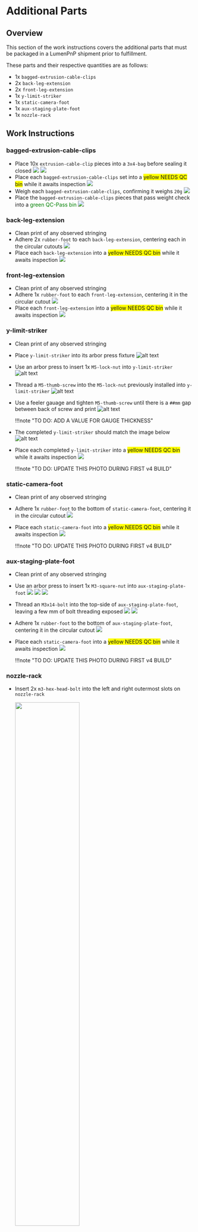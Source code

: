 # Additional Parts

## Overview

This section of the work instructions covers the additional parts that must be packaged in a LumenPnP shipment prior to fulfillment.

These parts and their respective quantities are as follows:

- 1x `bagged-extrusion-cable-clips`
- 2x `back-leg-extension`
- 2x `front-leg-extension`
- 1x `y-limit-striker`
- 1x `static-camera-foot`
- 1x `aux-staging-plate-foot`
- 1x `nozzle-rack`

## Work Instructions

### bagged-extrusion-cable-clips
- Place 10x `extrusion-cable-clip` pieces into a `3x4-bag` before sealing it closed
	![](img/IMG_3667.png)
	![](img/IMG_3666.png)
- Place each `bagged-extrusion-cable-clips` set into a <span style="background-color:yellow"> yellow NEEDS QC bin</span> while it awaits inspection
	![](img/IMG_6181.jpeg)
- Weigh each `bagged-extrusion-cable-clips`, confirming it weighs `20g`
	![](img/IMG_6182.jpeg)
- Place the `bagged-extrusion-cable-clips` pieces that pass weight check into a <span style="color:green"> green QC-Pass bin</span>
	![](img/IMG_6185.jpg)

### back-leg-extension
- Clean print of any observed stringing 
- Adhere 2x `rubber-foot` to each `back-leg-extension`, centering each in the circular cutouts
	![](img/back-leg-extension.jpg)
- Place each `back-leg-extension` into a <span style="background-color:yellow"> yellow NEEDS QC bin</span> while it awaits inspection
	![](img/IMG_6179.jpg)
	
### front-leg-extension
- Clean print of any observed stringing
- Adhere 1x `rubber-foot` to each `front-leg-extension`, centering it in the circular cutout
	![](img/front-leg-extension.png)
- Place each `front-leg-extension` into a <span style="background-color:yellow"> yellow NEEDS QC bin</span> while it awaits inspection
	![](img/IMG_6180.jpg)

### y-limit-striker
- Clean print of any observed stringing 
- Place `y-limit-striker` into its arbor press fixture
	![alt text](img/y-limit-striker-insert-into-jig.jpg)

- Use an arbor press to insert 1x `M5-lock-nut` into `y-limit-striker`
	![alt text](img/y-limit-striker-insert-hex-nut.jpg)

- Thread a `M5-thumb-screw` into the `M5-lock-nut` previously installed into `y-limit-striker`
	![alt text](img/y-limit-striker-bolt-thumb-screw.jpg)

- Use a feeler gauage and tighten `M5-thumb-screw` until there is a `##mm` gap between back of screw and print
	![alt text](img/y-limit-striker-shim.jpg)

	!!!note "TO DO: ADD A VALUE FOR GAUGE THICKNESS"

- The completed `y-limit-striker` should match the image below
	![alt text](img/y-limit-striker-done.jpg)

- Place each completed `y-limit-striker` into a <span style="background-color:yellow"> yellow NEEDS QC bin</span> while it awaits inspection
	![](img/front-drag-chain-mount.png)

	!!!note "TO DO: UPDATE THIS PHOTO DURING FIRST v4 BUILD"

### static-camera-foot
- Clean print of any observed stringing 
- Adhere 1x `rubber-foot` to the bottom of `static-camera-foot`, centering it in the circular cutout
	![](img/static-camera-foot-rubber.jpg)
- Place each `static-camera-foot` into a <span style="background-color:yellow"> yellow NEEDS QC bin</span> while it awaits inspection
	![](img/static-camera-foot.png)

	!!!note "TO DO: UPDATE THIS PHOTO DURING FIRST v4 BUILD"

### aux-staging-plate-foot
- Clean print of any observed stringing
- Use an arbor press to insert 1x `M3-square-nut` into `aux-staging-plate-foot`
	![](img/aux-staging-plate-foot-1.jpg)
	![](img/aux-staging-plate-foot-2.jpg)
	![](img/aux-staging-plate-foot-3.jpg)
- Thread an `M3x14-bolt` into the top-side of `aux-staging-plate-foot`, leaving a few mm of bolt threading exposed
	![](img/build-foot-separated.png)
	![](img/build-foot.png)
- Adhere 1x `rubber-foot` to the bottom of `aux-staging-plate-foot`, centering it in the circular cutout
	![](img/build-foot-rubber.jpeg)
- Place each `static-camera-foot` into a <span style="background-color:yellow"> yellow NEEDS QC bin</span> while it awaits inspection
	![](img/aux-staging-plate-foot.png)

	!!!note "TO DO: UPDATE THIS PHOTO DURING FIRST v4 BUILD"

### nozzle-rack

- Insert 2x `m3-hex-head-bolt` into the left and right outermost slots on `nozzle-rack`
     
    <img src="img/image13.jpg" width="60%"/>

- Place a `M3-wing-nut` onto each `m3-hex-head-bolt`

    <img src="img/add-wing-nut.jpg" width="60%"/>

- Install all 6 different nozzles onto `nozzle-rack`, ensuring that each nozzle can pop in and out relatively easily

 	<img src="img/image24.jpg" width="60%"/>

- Place a `rubber-band` around `nozzle-rack` to secure each nozzle in place

	<img src="img/image18.jpg" width="60%"/>

- Place the completed `nozzle-rack` into a `2x3-bag` before sealing it shut

	![alt text](img/bag-nozzle-rack-1.JPG)
	![alt text](img/bag-nozzle-rack-2.JPG)